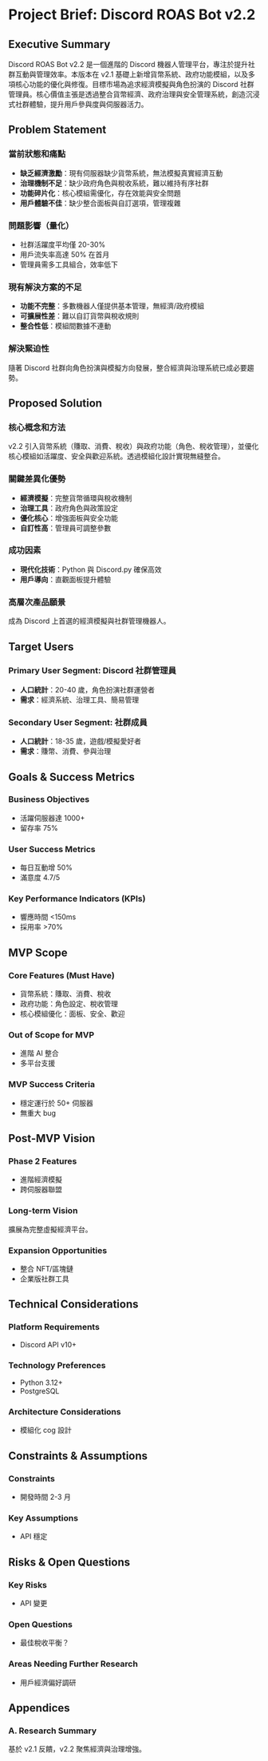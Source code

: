 # Project Brief: Discord ROAS Bot v2.2

## Executive Summary

Discord ROAS Bot v2.2 是一個進階的 Discord 機器人管理平台，專注於提升社群互動與管理效率。本版本在 v2.1 基礎上新增貨幣系統、政府功能模組，以及多項核心功能的優化與修復。目標市場為追求經濟模擬與角色扮演的 Discord 社群管理員。核心價值主張是透過整合貨幣經濟、政府治理與安全管理系統，創造沉浸式社群體驗，提升用戶參與度與伺服器活力。

## Problem Statement

### 當前狀態和痛點
- **缺乏經濟激勵**：現有伺服器缺少貨幣系統，無法模擬真實經濟互動
- **治理機制不足**：缺少政府角色與稅收系統，難以維持有序社群
- **功能碎片化**：核心模組需優化，存在效能與安全問題
- **用戶體驗不佳**：缺少整合面板與自訂選項，管理複雜

### 問題影響（量化）
- 社群活躍度平均僅 20-30%
- 用戶流失率高達 50% 在首月
- 管理員需多工具組合，效率低下

### 現有解決方案的不足
- **功能不完整**：多數機器人僅提供基本管理，無經濟/政府模組
- **可擴展性差**：難以自訂貨幣與稅收規則
- **整合性低**：模組間數據不連動

### 解決緊迫性
隨著 Discord 社群向角色扮演與模擬方向發展，整合經濟與治理系統已成必要趨勢。

## Proposed Solution

### 核心概念和方法
v2.2 引入貨幣系統（賺取、消費、稅收）與政府功能（角色、稅收管理），並優化核心模組如活躍度、安全與歡迎系統。透過模組化設計實現無縫整合。

### 關鍵差異化優勢
- **經濟模擬**：完整貨幣循環與稅收機制
- **治理工具**：政府角色與政策設定
- **優化核心**：增強面板與安全功能
- **自訂性高**：管理員可調整參數

### 成功因素
- **現代化技術**：Python 與 Discord.py 確保高效
- **用戶導向**：直觀面板提升體驗

### 高層次產品願景
成為 Discord 上首選的經濟模擬與社群管理機器人。

## Target Users

### Primary User Segment: Discord 社群管理員
- **人口統計**：20-40 歲，角色扮演社群運營者
- **需求**：經濟系統、治理工具、簡易管理

### Secondary User Segment: 社群成員
- **人口統計**：18-35 歲，遊戲/模擬愛好者
- **需求**：賺幣、消費、參與治理

## Goals & Success Metrics

### Business Objectives
- 活躍伺服器達 1000+
- 留存率 75%

### User Success Metrics
- 每日互動增 50%
- 滿意度 4.7/5

### Key Performance Indicators (KPIs)
- 響應時間 <150ms
- 採用率 >70%

## MVP Scope

### Core Features (Must Have)
- 貨幣系統：賺取、消費、稅收
- 政府功能：角色設定、稅收管理
- 核心模組優化：面板、安全、歡迎

### Out of Scope for MVP
- 進階 AI 整合
- 多平台支援

### MVP Success Criteria
- 穩定運行於 50+ 伺服器
- 無重大 bug

## Post-MVP Vision

### Phase 2 Features
- 進階經濟模擬
- 跨伺服器聯盟

### Long-term Vision
擴展為完整虛擬經濟平台。

### Expansion Opportunities
- 整合 NFT/區塊鏈
- 企業版社群工具

## Technical Considerations

### Platform Requirements
- Discord API v10+

### Technology Preferences
- Python 3.12+
- PostgreSQL

### Architecture Considerations
- 模組化 cog 設計

## Constraints & Assumptions

### Constraints
- 開發時間 2-3 月

### Key Assumptions
- API 穩定

## Risks & Open Questions

### Key Risks
- API 變更

### Open Questions
- 最佳稅收平衡？

### Areas Needing Further Research
- 用戶經濟偏好調研

## Appendices

### A. Research Summary
基於 v2.1 反饋，v2.2 聚焦經濟與治理增強。
